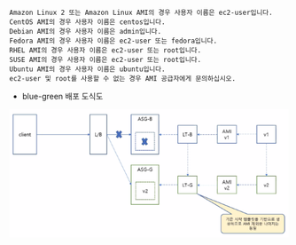 ```
Amazon Linux 2 또는 Amazon Linux AMI의 경우 사용자 이름은 ec2-user입니다.
CentOS AMI의 경우 사용자 이름은 centos입니다.
Debian AMI의 경우 사용자 이름은 admin입니다.
Fedora AMI의 경우 사용자 이름은 ec2-user 또는 fedora입니다.
RHEL AMI의 경우 사용자 이름은 ec2-user 또는 root입니다.
SUSE AMI의 경우 사용자 이름은 ec2-user 또는 root입니다.
Ubuntu AMI의 경우 사용자 이름은 ubuntu입니다.
ec2-user 및 root를 사용할 수 없는 경우 AMI 공급자에게 문의하십시오.
```

- blue-green 배포 도식도

![image-20210309150347028](img.assets/image-20210309150347028.png)

